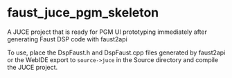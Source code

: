 # faust_juce_pgm_skeleton
A JUCE project that is ready for PGM UI prototyping immediately after generating Faust DSP code with faust2api

To use, place the DspFaust.h and DspFaust.cpp files generated by faust2api or the WebIDE export to `source->juce` in the Source directory and compile the JUCE project.
